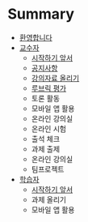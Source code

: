 # Summary

* [환영합니다](README.md)
* [교수자](ad50-c218-c790.md)
  * [시작하기 앞서](c2dc-c791-d558-ae30-c55e-c11c.md)
  * [공지사항](ad50-c218-c790/acf5-c9c0-c0ac-d56d.md)
  * [강의자료 올리기](ac15-c758-c790-b8cc-c62c-b9ac-ae30.md)
  * [루브릭 평가](b8e8-be0c-b9ad-d3c9-ac00.md)
  * 토론 활동
  * 모바일 앱 활용
  * 온라인 강의실
  * 온라인 시험
  * 출석 체크
  * 과제 출제
  * 온라인 강의실
  * 팀프로젝트
* [학습자](d559-c2b5-c790/c2dc-c791-d558-ae30-c55e-c11c.md)
  * [시작하기 앞서](d559-c2b5-c790/c2dc-c791-d558-ae30-c55e-c11c.md)
  * 과제 올리기
  * 모바일 앱 활용

